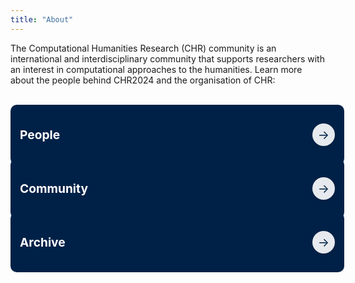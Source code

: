 ```yaml
---
title: "About"
---
```

<style>
.banner-grid {
    display: grid;
    grid-template-columns: repeat(auto-fit, minmax(250px, 1fr));
    gap: 20px;
    padding: 0px;
}

.banner {
    background-color: #002147;
    color: white;
    padding: 15px;  /* minimal padding */
    border-radius: 10px;
    display: flex;
    flex-direction: row; /* row to place arrow beside text */
    align-items: center;
    justify-content: space-between; /* space between text and arrow */
    text-decoration: none;
    transition: all 0.3s ease;
    height: 100%;  /* controlled height */
    width: 100%; /* fixed width for consistency */
    text-decoration: none !important;
}

.banner h2 {
    font-size: 1.2rem;
    margin: 0;
    color: white;
    text-align: left; /* align text to left for better flow */
}

.banner .arrow {
    margin-left: 10px;
    width: 36px;
    height: 36px;
    border-radius: 50%;
    background-color: rgba(255, 255, 255, 0.9);
    color: #002147;
    display: flex;
    justify-content: center;
    align-items: center;
    font-size: 1.2rem;
    transition: all 0.3s ease;
    box-shadow: 0 2px 6px rgba(0,0,0,0.1);
}

.banner:hover {
    background-color: #4b0033;
}

.banner:hover .arrow {
    background-color: white;
    color: #4b0033;
}

@media (max-width: 480px) {a
    .banner h2 {
        font-size: 1rem;
    }

    .banner .arrow {
        width: 28px;
        height: 28px;
    }
}

</style>


<!-- WRITTEN CONTENT STARTS HERE -->
The Computational Humanities Research (CHR) community is an international and interdisciplinary community that supports researchers with an interest in computational approaches to the humanities. Learn more about the people behind CHR2024 and the organisation of CHR:
<br>
<br>
<div class="banner-grid">
    <a href="/people" class="banner">
        <h2>People</h2>
        <div class="banner-footer">
            <div class="arrow">→</div>
        </div>
    </a>
    <a href="/contact" class="banner">
        <h2>Community</h2>
        <div class="banner-footer">
            <div class="arrow">→</div>
        </div>
    </a>
    <a href="/archive" class="banner">
        <h2>Archive</h2>
        <div class="banner-footer">
            <div class="arrow">→</div>
        </div>
    </a>
</div>

<div class="space" style="margin-top:10wv; padding-top:20%;"></div>